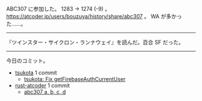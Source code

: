 ABC307 に参加した。  1283 → 1274 (-9) 。 <https://atcoder.jp/users/bouzuya/history/share/abc307> 。 WA が多かった……。

---

『ツインスター・サイクロン・ランナウェイ』を読んだ。百合 SF だった。

---

今日のコミット。

- [tsukota](https://github.com/bouzuya/tsukota) 1 commit
  - [tsukota: Fix getFirebaseAuthCurrentUser](https://github.com/bouzuya/tsukota/commit/bc5a4ce7d75936911275a58934b7ac76424db2df)
- [rust-atcoder](https://github.com/bouzuya/rust-atcoder) 1 commit
  - [abc307 a, b, c, d](https://github.com/bouzuya/rust-atcoder/commit/d79464f5e7c727016f9d57cade4b4746e2bf36d6)
